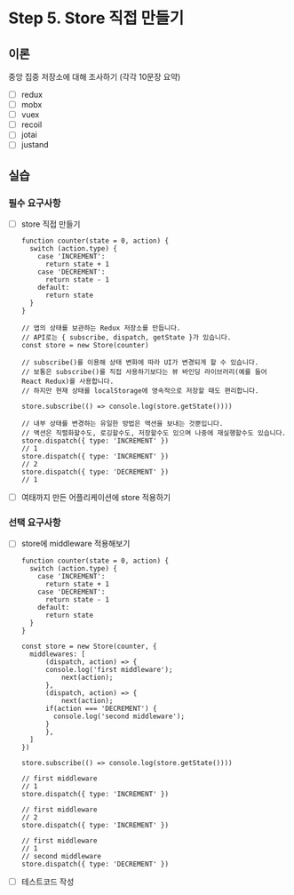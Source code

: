 # Step 5. Store 직접 만들기

## 이론

중앙 집중 저장소에 대해 조사하기 (각각 10문장 요약)

- [ ]  redux
- [ ]  mobx
- [ ]  vuex
- [ ]  recoil
- [ ]  jotai
- [ ]  justand

## 실습

### 필수 요구사항

- [ ]  store 직접 만들기

   ```tsx
   function counter(state = 0, action) {
     switch (action.type) {
       case 'INCREMENT':
         return state + 1
       case 'DECREMENT':
         return state - 1
       default:
         return state
     }
   }
   
   // 앱의 상태를 보관하는 Redux 저장소를 만듭니다.
   // API로는 { subscribe, dispatch, getState }가 있습니다.
   const store = new Store(counter)
   
   // subscribe()를 이용해 상태 변화에 따라 UI가 변경되게 할 수 있습니다.
   // 보통은 subscribe()를 직접 사용하기보다는 뷰 바인딩 라이브러리(예를 들어 React Redux)를 사용합니다.
   // 하지만 현재 상태를 localStorage에 영속적으로 저장할 때도 편리합니다.
   
   store.subscribe(() => console.log(store.getState())))
   
   // 내부 상태를 변경하는 유일한 방법은 액션을 보내는 것뿐입니다.
   // 액션은 직렬화할수도, 로깅할수도, 저장할수도 있으며 나중에 재실행할수도 있습니다.
   store.dispatch({ type: 'INCREMENT' })
   // 1
   store.dispatch({ type: 'INCREMENT' })
   // 2
   store.dispatch({ type: 'DECREMENT' })
   // 1
   ```

- [ ]  여태까지 만든 어플리케이션에 store 적용하기

### 선택 요구사항

- [ ]  store에 middleware 적용해보기

   ```tsx
   function counter(state = 0, action) {
     switch (action.type) {
       case 'INCREMENT':
         return state + 1
       case 'DECREMENT':
         return state - 1
       default:
         return state
     }
   }
   
   const store = new Store(counter, {
     middlewares: [
         (dispatch, action) => {
         console.log('first middleware');
             next(action);
         },
         (dispatch, action) => {
             next(action);
         if(action === 'DECREMENT') {
           console.log('second middleware');
         }
         },
     ]
   })
   
   store.subscribe(() => console.log(store.getState())))
   
   // first middleware
   // 1
   store.dispatch({ type: 'INCREMENT' })
   
   // first middleware
   // 2
   store.dispatch({ type: 'INCREMENT' })
   
   // first middleware
   // 1
   // second middleware
   store.dispatch({ type: 'DECREMENT' })
   ```

- [ ]  테스트코드 작성


